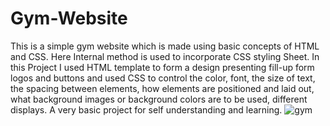 # Gym-Website
This is a simple gym website which is made using basic concepts of HTML and CSS.
Here Internal method is used to incorporate CSS styling Sheet.
In this Project I used HTML template to form a design presenting fill-up form logos and buttons and used CSS to control the color, font, the size of text, the spacing between elements, how elements are positioned and laid out, what background images or background colors are to be used, different displays.
A very basic project for self understanding and learning.
![gym](https://user-images.githubusercontent.com/98950409/152334600-88943baf-9979-440d-9d00-e474f9315fbb.png)
